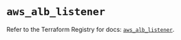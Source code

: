 # `aws_alb_listener`

Refer to the Terraform Registry for docs: [`aws_alb_listener`](https://registry.terraform.io/providers/hashicorp/aws/6.4.0/docs/resources/alb_listener).

